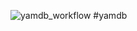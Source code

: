 ![yamdb_workflow](https://github.com/roadmoore/yamdb_final/actions/workflows/yamdb_workflow.yml/badge.svg)
#yamdb
